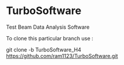 TurboSoftware
=============

Test Beam Data Analysis Software

To clone this particular branch use :

git clone -b TurboSoftware_H4 https://github.com/ram1123/TurboSoftware.git


